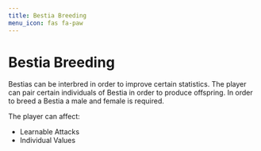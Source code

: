 ```yaml
---
title: Bestia Breeding
menu_icon: fas fa-paw
---
```

# Bestia Breeding

Bestias can be interbred in order to improve certain statistics. The player can pair certain individuals of Bestia in
order to produce offspring. In order to breed a Bestia a male and female is required.

The player can affect:

* Learnable Attacks
* Individual Values

